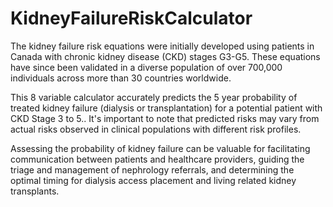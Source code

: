 # KidneyFailureRiskCalculator

The kidney failure risk equations were initially developed using patients in Canada with chronic kidney disease (CKD) stages G3-G5. These equations have since been validated in a diverse population of over 700,000 individuals across more than 30 countries worldwide.

This 8 variable calculator accurately predicts the 5 year probability of treated kidney failure (dialysis or transplantation) for a potential patient with CKD Stage 3 to 5.. It's important to note that predicted risks may vary from actual risks observed in clinical populations with different risk profiles.

Assessing the probability of kidney failure can be valuable for facilitating communication between patients and healthcare providers, guiding the triage and management of nephrology referrals, and determining the optimal timing for dialysis access placement and living related kidney transplants.
